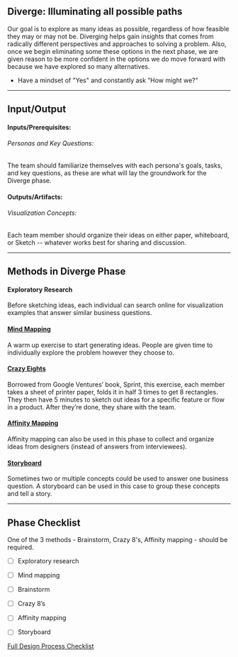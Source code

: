 ## Diverge: Illuminating all possible paths

Our goal is to explore as many ideas as possible, regardless of how feasible they may or may not be. Diverging helps gain insights that comes from radically different perspectives and approaches to solving a problem. Also, once we begin eliminating some these options in the next phase, we are given reason to be more confident in the options we do move forward with because we have explored so many alternatives.

* Have a mindset of "Yes" and constantly ask “How might we?”

---


## Input/Output

#### Inputs/Prerequisites:

###### Personas and Key Questions: 
The team should familiarize themselves with each persona's goals, tasks, and key questions, as these are what will lay the groundwork for the Diverge phase. 

#### Outputs/Artifacts:

###### Visualization Concepts: 
Each team member should organize their ideas on either paper, whiteboard, or Sketch -- whatever works best for sharing and discussion.

---

## Methods in Diverge Phase

#### Exploratory Research

Before sketching ideas, each individual can search online for visualization examples that answer similar business questions.


#### [Mind Mapping](/3-Diverge/Methods/mind-mapping.md)
A warm up exercise to start generating ideas. People are given time to individually explore the problem however they choose to.


#### [Crazy Eights](../3-Diverge/Methods/crazy-8s.md)
Borrowed from Google Ventures’ book, Sprint, this exercise, each member takes a sheet of printer paper, folds it in half 3 times to get 8 rectangles. They then have 5 minutes to sketch out ideas for a specific feature or flow in a product. After they’re done, they share with the team.


#### [Affinity Mapping](../1-Understand/Methods/affinity-mapping.md)
Affinity mapping can also be used in this phase to collect and organize ideas from designers (instead of answers from interviewees). 

#### [Storyboard](../2-Define/Methods/storyboard.md)
Sometimes two or multiple concepts could be used to answer one business question. A storyboard can be used in this case to group these concepts and tell a story.


---

## Phase Checklist

One of the 3 methods - Brainstorm, Crazy 8's, Affinity mapping - should be required.

- [ ] Exploratory research
- [ ] Mind mapping
- [ ] Brainstorm 
- [ ] Crazy 8’s
- [ ] Affinity mapping
- [ ] Storyboard


[Full Design Process Checklist](https://github.com/axisgroup/design-process/blob/master/Design%20Process%20Checklist.md)

